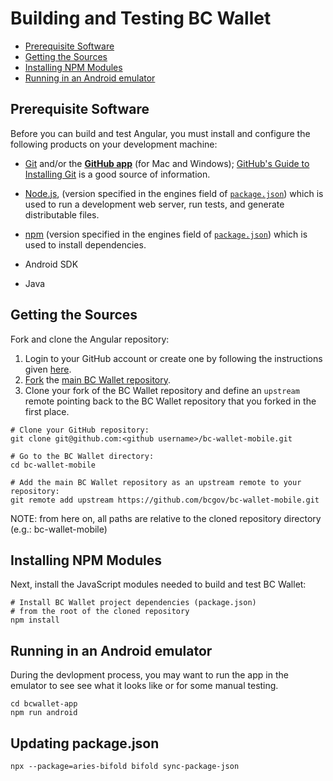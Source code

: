 # Building and Testing BC Wallet

* [Prerequisite Software](#prerequisite-software)
* [Getting the Sources](#getting-the-sources)
* [Installing NPM Modules](#installing-npm-modules)
* [Running in an Android emulator](#running-in-an-android-emulator)

## Prerequisite Software

Before you can build and test Angular, you must install and configure the
following products on your development machine:

* [Git](https://git-scm.com/) and/or the [**GitHub app**](https://desktop.github.com/) (for Mac and Windows);
  [GitHub's Guide to Installing Git](https://help.github.com/articles/set-up-git) is a good source of information.

* [Node.js](https://nodejs.org), (version specified in the engines field of [`package.json`](./bcwallet-app/package.json)) which is used to run a development web server,
  run tests, and generate distributable files.

* [npm](https://docs.npmjs.com/cli/) (version specified in the engines field of [`package.json`](../bcwallet-app/package.json)) which is used to install dependencies.

* Android SDK

* Java

## Getting the Sources

Fork and clone the Angular repository:

1. Login to your GitHub account or create one by following the instructions given
   [here](https://github.com/signup/free).
2. [Fork](https://help.github.com/forking) the [main BC Wallet
   repository](https://github.com/bcgov/bc-wallet-mobile).
3. Clone your fork of the BC Wallet repository and define an `upstream` remote pointing back to
   the BC Wallet repository that you forked in the first place.

```shell
# Clone your GitHub repository:
git clone git@github.com:<github username>/bc-wallet-mobile.git

# Go to the BC Wallet directory:
cd bc-wallet-mobile

# Add the main BC Wallet repository as an upstream remote to your repository:
git remote add upstream https://github.com/bcgov/bc-wallet-mobile.git
```

NOTE: from here on, all paths are relative to the cloned repository directory (e.g.: bc-wallet-mobile)

## Installing NPM Modules

Next, install the JavaScript modules needed to build and test BC Wallet:

```shell
# Install BC Wallet project dependencies (package.json)
# from the root of the cloned repository
npm install

```

## Running in an Android emulator
During the devlopment process, you may want to run the app in the emulator to see see what it looks like or for some manual testing.
```shell
cd bcwallet-app
npm run android

```

## Updating package.json
```
npx --package=aries-bifold bifold sync-package-json
```
